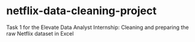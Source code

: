 # netflix-data-cleaning-project
Task 1 for the Elevate Data Analyst Internship: Cleaning and preparing the raw Netflix dataset in Excel
